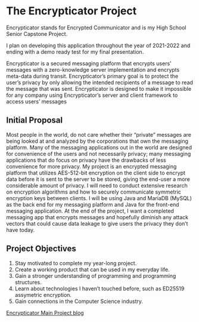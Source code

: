 # The Encrypticator Project
Encrypticator stands for Encrypted Communicator and is my High School Senior Capstone Project.

I plan on developing this application throughout the year of 2021-2022 and ending with a demo ready test for my final presentation.

Encrypticator is a secured messaging platform that encrypts users' messages with a zero-knowledge server implementation and encrypts meta-data during transit. Encrypticator’s primary goal is to protect the user’s privacy by only allowing the intended recipients of a message to read the message that was sent. Encrypticator is designed to make it impossible for any company using Encrypticator’s server and client framework to access users’ messages 

## Initial Proposal
Most people in the world, do not care whether their “private” messages are being looked at and analyzed by the corporations that own the messaging platform. Many of the messaging applications out in the world are designed for convenience of the users and not necessarily privacy; many messaging applications that do focus on privacy have the drawbacks of less convenience for more privacy. My project is an encrypted messaging platform that utilizes AES-512-bit encryption on the client side to encrypt data before it is sent to the server to be stored, giving the end-user a more considerable amount of privacy. I will need to conduct extensive research on encryption algorithms and how to securely communicate symmetric encryption keys between clients. I will be using Java and MariaDB (MySQL) as the back end for my messaging platform and Java for the front-end messaging application. At the end of the project, I want a completed messaging app that encrypts messages and hopefully diminish any attack vectors that could cause data leakage to give users the privacy they don’t have today.

## Project Objectives
1. Stay motivated to complete my year-long project.
2. Create a working product that can be used in my everyday life.
3. Gain a stronger understanding of programming and programming structures.
4. Learn about technologies I haven’t touched before, such as ED25519 assymetric encryption.
5. Gain connections in the Computer Science industry.


[Encrypticator Main Project blog](https://dev.iconc.xyz/senior-capstone-project)
